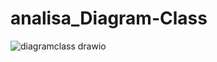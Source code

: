 # analisa_Diagram-Class

![diagramclass drawio](https://github.com/Agussetiaa/anlisa_Diagram-Class/assets/115542822/a6957180-b93a-4c02-b064-d2c63cc1c4e1)

